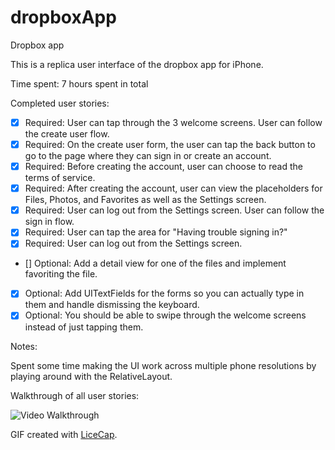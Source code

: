 # dropboxApp
Dropbox app

This is a replica user interface of the dropbox app for iPhone.

Time spent: 7 hours spent in total

Completed user stories:

* [x] Required: User can tap through the 3 welcome screens.
 User can follow the create user flow.
* [x] Required: On the create user form, the user can tap the back button to go to the page where they can sign in or create an account.
* [x] Required: Before creating the account, user can choose to read the terms of service.
* [x] Required: After creating the account, user can view the placeholders for Files, Photos, and Favorites as well as the Settings screen.
* [x] Required: User can log out from the Settings screen.
 User can follow the sign in flow.
* [x] Required: User can tap the area for "Having trouble signing in?"
 * [x] Required: User can log out from the Settings screen.
 * [] Optional: Add a detail view for one of the files and implement favoriting the file.
 * [x] Optional: Add UITextFields for the forms so you can actually type in them and handle dismissing the keyboard.
 * [x] Optional: You should be able to swipe through the welcome screens instead of just tapping them.

Notes:

Spent some time making the UI work across multiple phone resolutions by playing around with the RelativeLayout.

Walkthrough of all user stories:

![Video Walkthrough](https://cloud.githubusercontent.com/assets/1372815/9969374/029993f6-5e03-11e5-9508-0bd5550e8d78.gif)

GIF created with [LiceCap](http://www.cockos.com/licecap/).

